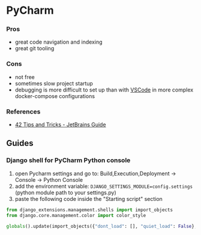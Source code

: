# PyCharm

### Pros

* great code navigation and indexing
* great git tooling

### Cons

* not free
* sometimes slow project startup
* debugging is more difficult to set up than with [VSCode](vscode.md) in more complex docker-compose configurations

### References

* [42 Tips and Tricks - JetBrains Guide](https://www.jetbrains.com/guide/python/playlists/42/)


## Guides

### Django shell for PyCharm Python console

1. open Pycharm settings and go to: Build,Execution,Deployment -> Console -> Python Console
2. add the environment variable: `DJANGO_SETTINGS_MODULE=config.settings` (python module path to your settings.py)
3. paste the following code inside the "Starting script" section

```python
from django_extensions.management.shells import import_objects
from django.core.management.color import color_style

globals().update(import_objects({"dont_load": [], "quiet_load": False}, color_style()))
```
